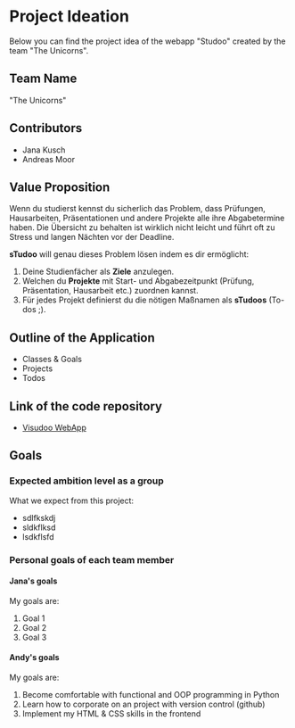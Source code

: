 # Project Ideation 
Below you can find the project idea of the webapp "Studoo" created by the team "The Unicorns".
## Team Name
"The Unicorns"
## Contributors 
- Jana Kusch
- Andreas Moor
## Value Proposition
Wenn du studierst kennst du sicherlich das Problem, dass Prüfungen, Hausarbeiten, Präsentationen und andere Projekte alle ihre Abgabetermine haben. Die Übersicht zu behalten ist wirklich nicht leicht und führt oft zu Stress und langen Nächten vor der Deadline.

**sTudoo** will genau dieses Problem lösen indem es dir ermöglicht:

  1. Deine Studienfächer als **Ziele** anzulegen.
  2. Welchen du **Projekte** mit Start- und Abgabezeitpunkt (Prüfung, Präsentation, Hausarbeit etc.) zuordnen kannst.
  3. Für jedes Projekt definierst du die nötigen Maßnamen als **sTudoos** (To-dos ;).

## Outline of the Application
- Classes & Goals
- Projects
- Todos
## Link of the code repository
- [Visudoo WebApp](https://github.com/andrej-moor/studoo)
## Goals 
### Expected ambition level as a group
What we expect from this project:
- sdlfkskdj
- sldkflksd
- lsdkflsfd
### Personal goals of each team member
#### Jana's goals
My goals are:
1. Goal 1
2. Goal 2
3. Goal 3
#### Andy's goals
My goals are:
1. Become comfortable with functional and OOP programming in Python
2. Learn how to corporate on an project with version control (github)
3. Implement my HTML & CSS skills in the frontend
